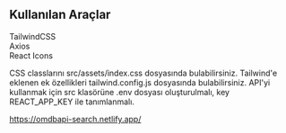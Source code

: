 
## Kullanılan Araçlar
TailwindCSS\
Axios\
React Icons

 CSS classlarını src/assets/index.css dosyasında bulabilirsiniz. Tailwind'e eklenen ek özellikleri tailwind.config.js dosyasında bulabilirsiniz. API'yi kullanmak için src klasörüne .env dosyası oluşturulmalı, key REACT_APP_KEY ile tanımlanmalı.

https://omdbapi-search.netlify.app/
